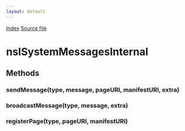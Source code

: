 ```yaml
---
layout: default
---
```

<div id='links'><a href="../index.html">Index</a>
<a href="http://dxr.mozilla.org/mozilla-central/source/dom/messages/interfaces/nsISystemMessagesInternal.idl">Source file</a>
</div>

# nsISystemMessagesInternal #

## Methods ##

### sendMessage(type, message, pageURI, manifestURI, extra) ###

### broadcastMessage(type, message, extra) ###

### registerPage(type, pageURI, manifestURI) ###
